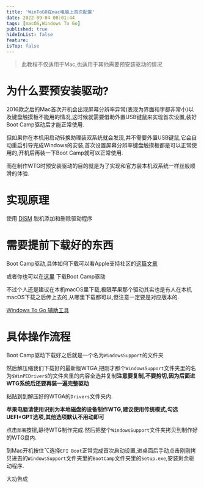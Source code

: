 ```yaml
---
title: 'WinToGO在mac电脑上首次配置'
date: 2022-09-04 00:01:44
tags: [macOS,Windows To Go]
published: true
hideInList: false
feature: 
isTop: false
---
```


>此教程不仅适用于Mac,也适用于其他需要预安装驱动的情况

# 为什么要预安装驱动?

2016款之后的Mac首次开机会出现屏幕分辨率异常(表现为界面和字都非常小)以及键盘触摸板不能用的情况,这时候就需要借助外置USB键鼠来实现首次设置,装好Boot Camp驱动后才能正常使用.

但如果你在本机用启动转换助理装双系统就会发现,并不需要外置USB键鼠,它会自动重启引导完成Windows的安装,首次设置屏幕分辨率键盘触摸板都是可以正常使用的,开机后再装一下Boot Camp就可以正常使用.

而在制作WTG时预安装驱动的目的就是为了实现和官方装本机双系统一样丝般顺滑的体验.

# 实现原理

使用 [DISM](https://technet.microsoft.com/zh-cn/library/hh825070.ASPX) 脱机添加和删除驱动程序

# 需要提前下载好的东西

Boot Camp驱动,具体如何下载可以看Apple支持社区的[这篇文章](https://support.apple.com/zh-cn/HT204923)

或者你也可以在[这里](https://www.applex.net/pages/bootcamp) 下载Boot Camp驱动

不过个人还是建议在本机macOS里下载,极限苹果那个驱动其实也是有人在本机macOS下载之后传上去的,从哪里下载都可以,但注意一定要是对应版本的.

[Windows To Go 辅助工具](https://bbs.luobotou.org/forum.php?mod=viewthread&tid=761&fromuid=17)


# 具体操作流程

Boot Camp驱动下载好之后就是一个名为`WindowsSupport`的文件夹

然后解压缩我们下载好的最新版WTGA,把刚才那个`WindowsSupport`文件夹里的名为`$WinPEDriver$`的文件夹里的内容全选并复制**注意要复制,不要剪切,因为后面进WTG系统后还要再装一遍完整驱动**

粘贴到到解压好的WTGA的`Drivers`文件夹内.

**苹果电脑请使用识别为本地磁盘的设备制作WTG,建议使用传统模式,勾选UEFI+GPT选项,其他选项默认不用动即可**

点击`部署`按钮,静待WTG制作完成.然后把整个`WindowsSupport`文件夹拷贝到制作好的WTG盘内.

到Mac开机按住⌥选择`EFI Boot`正常完成首次启动设置,进桌面后手动点击刚刚拷贝进去的`WindowsSupport`文件夹里的`BootCamp`文件夹里的`Setup.exe`,安装剩余驱动程序.

大功告成
